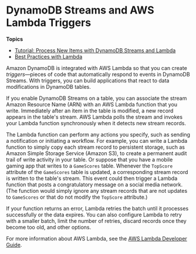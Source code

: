 # DynamoDB Streams and AWS Lambda Triggers<a name="Streams.Lambda"></a>

**Topics**
+ [Tutorial: Process New Items with DynamoDB Streams and Lambda](Streams.Lambda.Tutorial.md)
+ [Best Practices with Lambda](Streams.Lambda.BestPracticesWithDynamoDB.md)

Amazon DynamoDB is integrated with AWS Lambda so that you can create *triggers*—pieces of code that automatically respond to events in DynamoDB Streams\. With triggers, you can build applications that react to data modifications in DynamoDB tables\.

If you enable DynamoDB Streams on a table, you can associate the stream Amazon Resource Name \(ARN\) with an AWS Lambda function that you write\. Immediately after an item in the table is modified, a new record appears in the table's stream\. AWS Lambda polls the stream and invokes your Lambda function synchronously when it detects new stream records\. 

The Lambda function can perform any actions you specify, such as sending a notification or initiating a workflow\. For example, you can write a Lambda function to simply copy each stream record to persistent storage, such as Amazon Simple Storage Service \(Amazon S3\), to create a permanent audit trail of write activity in your table\. Or suppose that you have a mobile gaming app that writes to a `GameScores` table\. Whenever the `TopScore` attribute of the `GameScores` table is updated, a corresponding stream record is written to the table's stream\. This event could then trigger a Lambda function that posts a congratulatory message on a social media network\. \(The function would simply ignore any stream records that are not updates to `GameScores` or that do not modify the `TopScore` attribute\.\)

If your function returns an error, Lambda retries the batch until it processes successfully or the data expires\. You can also configure Lambda to retry with a smaller batch, limit the number of retries, discard records once they become too old, and other options\.

For more information about AWS Lambda, see the [AWS Lambda Developer Guide](https://docs.aws.amazon.com/lambda/latest/dg/)\.